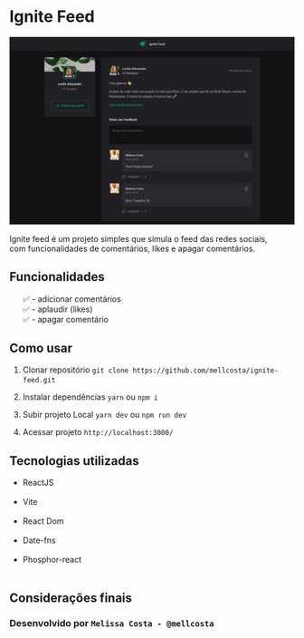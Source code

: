 # Ignite Feed

<img src="./public/wallpaper.png" alt="wallpaper do projeto ignite feed" />

Ignite feed é um projeto simples que simula o feed das redes sociais,<br> com funcionalidades de comentários, likes e apagar comentários.

## Funcionalidades

<ul>
  ✅ - adicionar comentários<br>
  ✅ - aplaudir (likes)<br>
  ✅ - apagar comentário<br>
</ul>

## Como usar

1. Clonar repositório
   `git clone https://github.com/mellcosta/ignite-feed.git `

2. Instalar dependências
   `yarn` ou `npm i`

3. Subir projeto Local
   `yarn dev` ou `npm run dev`

4. Acessar projeto
   `http://localhost:3000/`

## Tecnologias utilizadas

<ul>
  <li>ReactJS</li><br>
  <li>Vite</li><br>
  <li>React Dom</li><br>
  <li>Date-fns</li><br>
  <li>Phosphor-react</li><br>
</ul>

## Considerações finais

### Desenvolvido por `Melissa Costa - @mellcosta`
